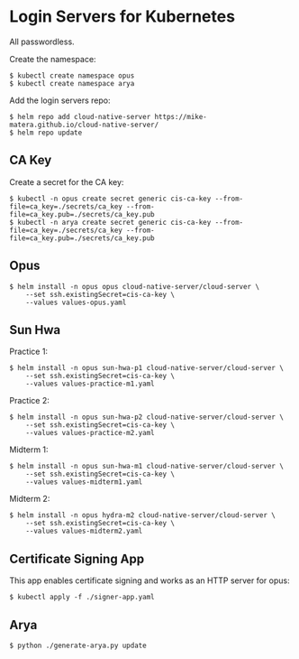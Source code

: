 # Login Servers for Kubernetes 

All passwordless. 

Create the namespace:

```console 
$ kubectl create namespace opus
$ kubectl create namespace arya
```

Add the login servers repo:

```console 
$ helm repo add cloud-native-server https://mike-matera.github.io/cloud-native-server/
$ helm repo update 
```

## CA Key 

Create a secret for the CA key: 

```console 
$ kubectl -n opus create secret generic cis-ca-key --from-file=ca_key=./secrets/ca_key --from-file=ca_key.pub=./secrets/ca_key.pub 
$ kubectl -n arya create secret generic cis-ca-key --from-file=ca_key=./secrets/ca_key --from-file=ca_key.pub=./secrets/ca_key.pub 
```

## Opus 

```console 
$ helm install -n opus opus cloud-native-server/cloud-server \
    --set ssh.existingSecret=cis-ca-key \
    --values values-opus.yaml
```

## Sun Hwa

Practice 1: 

```console 
$ helm install -n opus sun-hwa-p1 cloud-native-server/cloud-server \
    --set ssh.existingSecret=cis-ca-key \
    --values values-practice-m1.yaml
```

Practice 2: 

```console 
$ helm install -n opus sun-hwa-p2 cloud-native-server/cloud-server \
    --set ssh.existingSecret=cis-ca-key \
    --values values-practice-m2.yaml
```

Midterm 1: 

```console 
$ helm install -n opus sun-hwa-m1 cloud-native-server/cloud-server \
    --set ssh.existingSecret=cis-ca-key \
    --values values-midterm1.yaml
```

Midterm 2: 

```console 
$ helm install -n opus hydra-m2 cloud-native-server/cloud-server \
    --set ssh.existingSecret=cis-ca-key \
    --values values-midterm2.yaml
```

## Certificate Signing App 

This app enables certificate signing and works as an HTTP server for opus:

```console
$ kubectl apply -f ./signer-app.yaml
``` 

## Arya 

```console 
$ python ./generate-arya.py update
```

